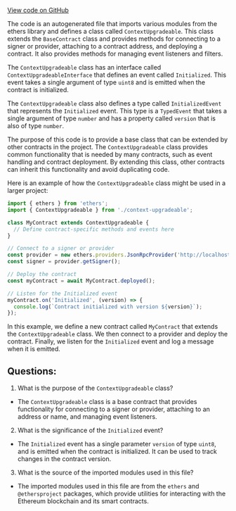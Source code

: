 [View code on GitHub](zoo-labs/zoo/blob/master/contracts/types/ContextUpgradeable.d.ts)

The code is an autogenerated file that imports various modules from the ethers library and defines a class called `ContextUpgradeable`. This class extends the `BaseContract` class and provides methods for connecting to a signer or provider, attaching to a contract address, and deploying a contract. It also provides methods for managing event listeners and filters.

The `ContextUpgradeable` class has an interface called `ContextUpgradeableInterface` that defines an event called `Initialized`. This event takes a single argument of type `uint8` and is emitted when the contract is initialized.

The `ContextUpgradeable` class also defines a type called `InitializedEvent` that represents the `Initialized` event. This type is a `TypedEvent` that takes a single argument of type `number` and has a property called `version` that is also of type `number`.

The purpose of this code is to provide a base class that can be extended by other contracts in the project. The `ContextUpgradeable` class provides common functionality that is needed by many contracts, such as event handling and contract deployment. By extending this class, other contracts can inherit this functionality and avoid duplicating code.

Here is an example of how the `ContextUpgradeable` class might be used in a larger project:

```typescript
import { ethers } from 'ethers';
import { ContextUpgradeable } from './context-upgradeable';

class MyContract extends ContextUpgradeable {
  // Define contract-specific methods and events here
}

// Connect to a signer or provider
const provider = new ethers.providers.JsonRpcProvider('http://localhost:8545');
const signer = provider.getSigner();

// Deploy the contract
const myContract = await MyContract.deployed();

// Listen for the Initialized event
myContract.on('Initialized', (version) => {
  console.log(`Contract initialized with version ${version}`);
});
```

In this example, we define a new contract called `MyContract` that extends the `ContextUpgradeable` class. We then connect to a provider and deploy the contract. Finally, we listen for the `Initialized` event and log a message when it is emitted.
## Questions: 
 1. What is the purpose of the `ContextUpgradeable` class?
- The `ContextUpgradeable` class is a base contract that provides functionality for connecting to a signer or provider, attaching to an address or name, and managing event listeners.

2. What is the significance of the `Initialized` event?
- The `Initialized` event has a single parameter `version` of type `uint8`, and is emitted when the contract is initialized. It can be used to track changes in the contract version.

3. What is the source of the imported modules used in this file?
- The imported modules used in this file are from the `ethers` and `@ethersproject` packages, which provide utilities for interacting with the Ethereum blockchain and its smart contracts.